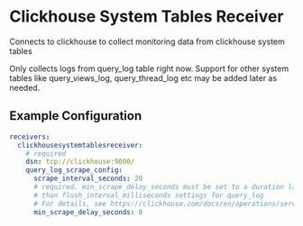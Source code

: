 # Clickhouse System Tables Receiver

Connects to clickhouse to collect monitoring data from clickhouse system tables

Only collects logs from query_log table right now.
Support for other system tables like query_views_log, query_thread_log etc may be added later as needed.


## Example Configuration

```yaml
receivers:
  clickhousesystemtablesreceiver:
    # required
    dsn: tcp://clickhouse:9000/
    query_log_scrape_config:
      scrape_interval_seconds: 20
      # required. min_scrape_delay_seconds must be set to a duration larger
      # than flush_interval_milliseconds settings for query_log
      # For details, see https://clickhouse.com/docs/en/operations/server-configuration-parameters/settings#query-log
      min_scrape_delay_seconds: 8
```
